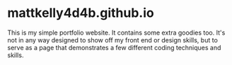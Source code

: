 # mattkelly4d4b.github.io
This is my simple portfolio website. It contains some extra goodies too.
It's not in any way designed to show off my front end or design skills, 
but to serve as a page that demonstrates a few different coding techniques and skills.
